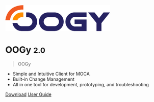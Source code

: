![logo](.attachments/oogy-logo.png)

# OOGy <small>2.0</small>

> OOGy

- Simple and Intuitive Client for MOCA
- Built-in Change Management
- All in one tool for development, prototyping, and troubleshooting

[Download](https://www.smart-is.com/what-we-do/smart-product/oracular-open-gateway-oogy/)
[User Guide](./readme.md)
